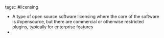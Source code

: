 tags:: #licensing

- A type of open source software licensing where the core of the software is #opensource, but there are commercial or otherwise restricted plugins, typically for enterprise features
-